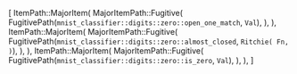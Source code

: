 [
    ItemPath::MajorItem(
        MajorItemPath::Fugitive(
            FugitivePath(`mnist_classifier::digits::zero::open_one_match`, `Val`),
        ),
    ),
    ItemPath::MajorItem(
        MajorItemPath::Fugitive(
            FugitivePath(`mnist_classifier::digits::zero::almost_closed`, `Ritchie(
                Fn,
            )`),
        ),
    ),
    ItemPath::MajorItem(
        MajorItemPath::Fugitive(
            FugitivePath(`mnist_classifier::digits::zero::is_zero`, `Val`),
        ),
    ),
]